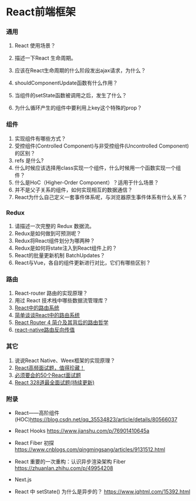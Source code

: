 # React前端框架

### 通用

1. React 使用场景？

3. 描述一下React 生命周期。
4. 应该在React生命周期的什么阶段发出ajax请求，为什么？
5. shouldComponentUpdate函数有什么作用？
6. 当组件的setState函数被调用之后，发生了什么？
7. 为什么循环产生的组件中要利用上key这个特殊的prop？

### 组件

1. 实现组件有哪些方式？
2. 受控组件(Controlled Component)与非受控组件(Uncontrolled Component)的区别？
3. refs 是什么?
4. 什么时候应该选择用class实现一个组件，什么时候用一个函数实现一个组件？
5. 什么是HoC（Higher-Order Component）？适用于什么场景？
6. 并不是父子关系的组件，如何实现相互的数据通信？
7. React为什么自己定义一套事件体系呢，与浏览器原生事件体系有什么关系？

### Redux

1. 请描述一次完整的 Redux 数据流。
2. Redux是如何做到可预测呢？
3. Redux将React组件划分为哪两种？
4. Redux是如何将state注入到React组件上的？
5. React的批量更新机制 BatchUpdates？
6. React与Vue，各自的组件更新进行对比，它们有哪些区别？

### 路由

1. React-router 路由的实现原理？
2. 用过 React 技术栈中哪些数据流管理库？
3. [React中的路由系统](https://www.bbsmax.com/A/B0zqmWP8zv/)
4. [简单谈谈React中的路由系统](http://www.10qianwan.com/articledetail/22653.html)
5. [React Router 4 简介及其背后的路由哲学](http://reactpeixun.com/reactganhuo/2018-01-28/335.html)
6. [react-native路由反向传值](https://www.jianshu.com/p/a5287a6f3f01)

### 其它

1. 说说React Native、Weex框架的实现原理？
2. [React高频面试题，值得珍藏！](http://www.lucklnk.com/godaddy/details/aid/690502212)
3. [必须要会的50个React面试题](https://segmentfault.com/a/1190000018604138)
4. [React 328道最全面试题(持续更新)](https://juejin.im/post/5d310e8bf265da1bd261259d)

### 附录

- React——高阶组件(HOC)https://blog.csdn.net/qq_35534823/article/details/80566037

- React Hooks https://www.jianshu.com/p/76901410645a

- React Fiber 初探 https://www.cnblogs.com/qingmingsang/articles/9131512.html
- React 重要的一次重构：认识异步渲染架构 Fiber https://zhuanlan.zhihu.com/p/49954208

- Next.js

- React 中 setState() 为什么是异步的？ https://www.jqhtml.com/15392.html